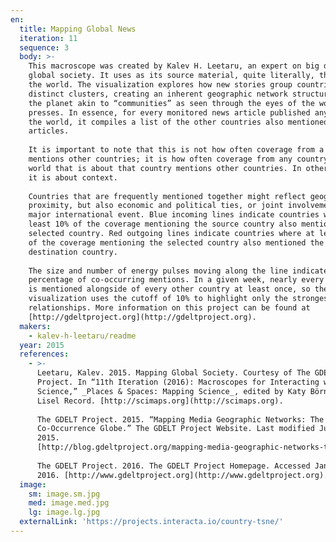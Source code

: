 ```yaml
---
en:
  title: Mapping Global News
  iteration: 11
  sequence: 3
  body: >-
    This macroscope was created by Kalev H. Leetaru, an expert on big data and
    global society. It uses as its source material, quite literally, the news of
    the world. The visualization explores how new stories group countries into
    distinct clusters, creating an inherent geographic network structure over
    the planet akin to “communities” as seen through the eyes of the world’s
    presses. In essence, for every monitored news article published anywhere in
    the world, it compiles a list of the other countries also mentioned in those
    articles.  
      
    It is important to note that this is not how often coverage from a country
    mentions other countries; it is how often coverage from any country in the
    world that is about that country mentions other countries. In other words,
    it is about context.  
      
    Countries that are frequently mentioned together might reflect geographic
    proximity, but also economic and political ties, or joint involvement in a
    major international event. Blue incoming lines indicate countries where at
    least 10% of the coverage mentioning the source country also mentioned the
    selected country. Red outgoing lines indicate countries where at least 10%
    of the coverage mentioning the selected country also mentioned the
    destination country.  
      
    The size and number of energy pulses moving along the line indicate the
    percentage of co-occurring mentions. In a given week, nearly every country
    is mentioned alongside of every other country at least once, so the
    visualization uses the cutoff of 10% to highlight only the strongest
    relationships. More information on this project can be found at
    [http://gdeltproject.org](http://gdeltproject.org).
  makers:
    - kalev-h-leetaru/readme
  year: 2015
  references:
    - >-
      Leetaru, Kalev. 2015. Mapping Global Society. Courtesy of The GDELT
      Project. In “11th Iteration (2016): Macroscopes for Interacting with
      Science,” _Places & Spaces: Mapping Science_, edited by Katy Börner and
      Lisel Record. [http://scimaps.org](http://scimaps.org).  
        
      The GDELT Project. 2015. “Mapping Media Geographic Networks: The News
      Co-Occurrence Globe.” The GDELT Project Website. Last modified June 1,
      2015.
      [http://blog.gdeltproject.org/mapping-media-geographic-networks-the-news-co-occurrence-globe](http://blog.gdeltproject.org/mapping-media-geographic-networks-the-news-co-occurrence-globe).  
        
      The GDELT Project. 2016. The GDELT Project Homepage. Accessed January 10,
      2016. [http://www.gdeltproject.org](http://www.gdeltproject.org).
  image:
    sm: image.sm.jpg
    med: image.med.jpg
    lg: image.lg.jpg
  externalLink: 'https://projects.interacta.io/country-tsne/'
---
```

